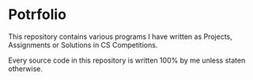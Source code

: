 # Potrfolio
This repository contains various programs I have written as Projects, Assignments or Solutions in CS Competitions. 

Every source code in this repository is written 100% by me unless staten otherwise.
